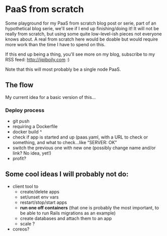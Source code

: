 # PaaS from scratch

Some playground for my PaaS from scratch blog post or serie, part of an hypothetical blog serie, we'll see if I end up finishing/doing it! It will not be really from scratch, but using some quite low-level-ish pieces not everyone knows about. A real from scratch here would be doable but would require more work than the time I have to spend on this.

If this end up being a thing, you'll see more on my blog, subscribe to my RSS feed: http://jipiboily.com :)

Note that this will most probably be a single node PaaS.

## The flow

My current idea for a basic version of this...

### Deploy process

- git push
- requiring a Dockerfile
- docker build ^
- check if app is started and up (paas.yaml, with a URL to check or something, and what to check…like “SERVER: OK”
- switch the previous one with new one (possibly change name and/or link? No idea, yet!)
- profit?

## Some cool ideas I will probably not do:

- client tool to
  - create/delete apps
  - set/unset env vars
  - restart/stop/start apps
  - **run one off containers** (that one is probably the most important, to be able to run Rails migrations as an example)
  - create databases and attach them to an app
  - scale ?
- coreos?